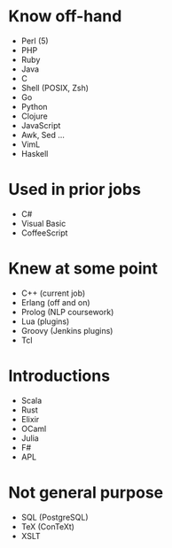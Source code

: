 # Know off-hand

- Perl (5)
- PHP
- Ruby
- Java
- C
- Shell (POSIX, Zsh)
- Go
- Python
- Clojure
- JavaScript
- Awk, Sed ...
- VimL
- Haskell

# Used in prior jobs

- C#
- Visual Basic
- CoffeeScript

# Knew at some point

- C++ (current job)
- Erlang (off and on)
- Prolog (NLP coursework)
- Lua (plugins)
- Groovy (Jenkins plugins)
- Tcl

# Introductions

- Scala
- Rust
- Elixir
- OCaml
- Julia
- F#
- APL

# Not general purpose

- SQL (PostgreSQL)
- TeX (ConTeXt)
- XSLT
